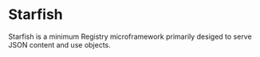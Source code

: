 # Starfish

Starfish is a minimum Registry microframework primarily desiged to serve JSON content and use objects.